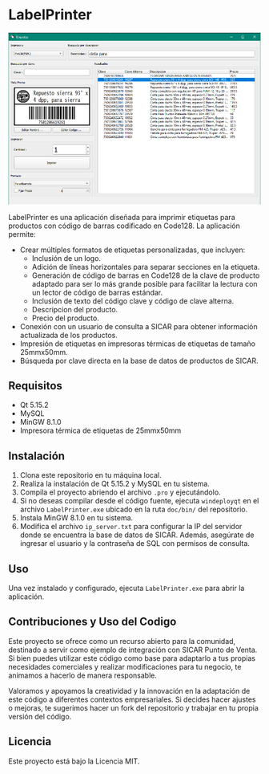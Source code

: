 # LabelPrinter

![LabelPrinter](doc/img/screenshot1.PNG)

LabelPrinter es una aplicación diseñada para imprimir etiquetas para productos con código de barras codificado en Code128. La aplicación permite:

- Crear múltiples formatos de etiquetas personalizadas, que incluyen:
  - Inclusión de un logo.
  - Adición de líneas horizontales para separar secciones en la etiqueta.
  - Generación de código de barras en Code128 de la clave de producto adaptado para ser lo más grande posible para facilitar la lectura con un lector de código de barras estándar.
  - Inclusión de texto del código clave y código de clave alterna.
  - Descripcion del producto.
  - Precio del producto.
- Conexión con un usuario de consulta a SICAR para obtener información actualizada de los productos.
- Impresión de etiquetas en impresoras térmicas de etiquetas de tamaño 25mmx50mm.
- Búsqueda por clave directa en la base de datos de productos de SICAR.

## Requisitos

- Qt 5.15.2
- MySQL
- MinGW 8.1.0
- Impresora térmica de etiquetas de 25mmx50mm

## Instalación

1. Clona este repositorio en tu máquina local.
2. Realiza la instalación de Qt 5.15.2 y MySQL en tu sistema.
3. Compila el proyecto abriendo el archivo `.pro` y ejecutándolo.
4. Si no deseas compilar desde el código fuente, ejecuta `windeployqt` en el archivo `LabelPrinter.exe` ubicado en la ruta `doc/bin/` del repositorio.
5. Instala MinGW 8.1.0 en tu sistema.
6. Modifica el archivo `ip_server.txt` para configurar la IP del servidor donde se encuentra la base de datos de SICAR. Además, asegúrate de ingresar el usuario y la contraseña de SQL con permisos de consulta.

## Uso

Una vez instalado y configurado, ejecuta `LabelPrinter.exe` para abrir la aplicación.

## Contribuciones y Uso del Codigo

Este proyecto se ofrece como un recurso abierto para la comunidad, destinado a servir como ejemplo de integración con SICAR Punto de Venta. Si bien puedes utilizar este código como base para adaptarlo a tus propias necesidades comerciales y realizar modificaciones para tu negocio, te animamos a hacerlo de manera responsable.

Valoramos y apoyamos la creatividad y la innovación en la adaptación de este código a diferentes contextos empresariales. Si decides hacer ajustes o mejoras, te sugerimos hacer un fork del repositorio y trabajar en tu propia versión del código.

## Licencia

Este proyecto está bajo la Licencia MIT.
